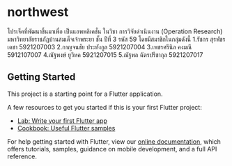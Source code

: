 # northwest

โปรเจ็คที่พัฒนาขึ้นมาเพื่อ เป็นแอพพลิเคชั่น ในวิชา การวิจัยดำเนินงาน (Operation Research) มหาวิทยาลัยราชภัฏบ้านสมเด็จเจ้าพระยา ชั้น ปีที่ 3 รหัส 59
โดยมีสมาชิกในกลุ่มดังนี้
1.รัชกร สุรพัชรเดชา 5921207003
2.กาญจนชัย ประทังกูล 5921207004
3.เพชรศรีนิล คงมณี 5912107007
4.ณัฐพงษ์ ยูวิหค 5921207015
5.ณัฐพล ฉัตรปรีชากุล 5921207017

## Getting Started

This project is a starting point for a Flutter application.

A few resources to get you started if this is your first Flutter project:

- [Lab: Write your first Flutter app](https://flutter.io/docs/get-started/codelab)
- [Cookbook: Useful Flutter samples](https://flutter.io/docs/cookbook)

For help getting started with Flutter, view our 
[online documentation](https://flutter.io/docs), which offers tutorials, 
samples, guidance on mobile development, and a full API reference.
